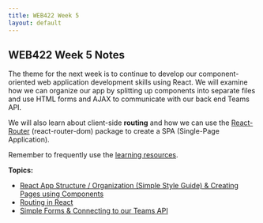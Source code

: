 ```yaml
---
title: WEB422 Week 5
layout: default
---
```


## WEB422 Week 5 Notes

The theme for the next week is to continue to develop our component-oriented web application development skills using React.  We will examine how we can organize our app by splitting up components into separate files and use HTML forms and AJAX to communicate with our back end Teams API.  

We will also learn about client-side **routing** and how we can use the [React-Router](https://www.npmjs.com/package/react-router) (react-router-dom) package to create a SPA (Single-Page Application).

Remember to frequently use the [learning resources](/resources).

**Topics:**

* [React App Structure / Organization (Simple Style Guide) & Creating Pages using Components](react-architecture-2)
* [Routing in React](react-routing)
* [Simple Forms & Connecting to our Teams API](react-ajax-forms)
